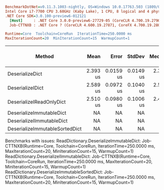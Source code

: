 ``` ini

BenchmarkDotNet=v0.11.3.1003-nightly, OS=Windows 10.0.17763.503 (1809/October2018Update/Redstone5)
Intel Core i7-7700 CPU 3.60GHz (Kaby Lake), 1 CPU, 8 logical and 4 physical cores
.NET Core SDK=3.0.100-preview6-012121
  [Host]     : .NET Core 3.0.0-preview6-27729-05 (CoreCLR 4.700.19.27901, CoreFX 4.700.19.27903), 64bit RyuJIT
  Job-CTTNXB : .NET Core ? (CoreCLR 4.600.19.27871, CoreFX 4.700.19.28001), 64bit RyuJIT

Runtime=Core  Toolchain=CoreRun  IterationTime=250.0000 ms  
MaxIterationCount=20  MinIterationCount=15  WarmupCount=1  

```
|                         Method |     Mean |     Error |    StdDev |   Median |      Min |      Max | Gen 0/1k Op | Gen 1/1k Op | Gen 2/1k Op | Allocated Memory/Op |
|------------------------------- |---------:|----------:|----------:|---------:|---------:|---------:|------------:|------------:|------------:|--------------------:|
|                DeserializeDict | 2.393 us | 0.0159 us | 0.0149 us | 2.393 us | 2.354 us | 2.415 us |      0.0942 |           - |           - |               416 B |
|               DeserializeIDict | 2.589 us | 0.0972 us | 0.1040 us | 2.571 us | 2.400 us | 2.732 us |      0.0890 |           - |           - |               416 B |
|       DeserializeIReadOnlyDict | 2.510 us | 0.0980 us | 0.1006 us | 2.473 us | 2.406 us | 2.816 us |      0.0960 |           - |           - |               416 B |
|       DeserializeImmutableDict |       NA |        NA |        NA |       NA |       NA |       NA |           - |           - |           - |                   - |
|      DeserializeIImmutableDict |       NA |        NA |        NA |       NA |       NA |       NA |           - |           - |           - |                   - |
| DeserializeImmutableSortedDict |       NA |        NA |        NA |       NA |       NA |       NA |           - |           - |           - |                   - |

Benchmarks with issues:
  ReadDictionary.DeserializeImmutableDict: Job-CTTNXB(Runtime=Core, Toolchain=CoreRun, IterationTime=250.0000 ms, MaxIterationCount=20, MinIterationCount=15, WarmupCount=1)
  ReadDictionary.DeserializeIImmutableDict: Job-CTTNXB(Runtime=Core, Toolchain=CoreRun, IterationTime=250.0000 ms, MaxIterationCount=20, MinIterationCount=15, WarmupCount=1)
  ReadDictionary.DeserializeImmutableSortedDict: Job-CTTNXB(Runtime=Core, Toolchain=CoreRun, IterationTime=250.0000 ms, MaxIterationCount=20, MinIterationCount=15, WarmupCount=1)
